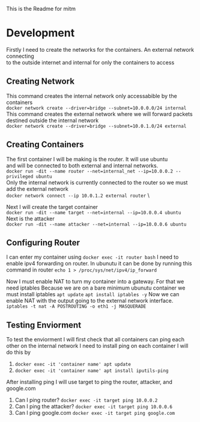This is the Readme for mitm
# Development
Firstly I need to create the networks for the containers. An external network connecting \
to the outside internet and internal for only the containers to access 

## Creating Network
This command creates the internal network only accessabible by the containers\
```docker network create --driver=bridge --subnet=10.0.0.0/24 internal```\
This command creates the external network where we will forward packets destined outside the internal network\
```docker network create --driver=bridge --subnet=10.0.1.0/24 external```

## Creating Containers
The first container I will be making is the router. It will use ubuntu \
and will be connected to both external and internal networks. \
```docker run -dit --name router --net=internal_net --ip=10.0.0.2 --privileged ubuntu``` \
Only the internal network is currently connected to the router so we must add the external network \
```docker network connect --ip 10.0.1.2 external router``` \

Next I will create the target container \
```docker run -dit --name target --net=internal --ip=10.0.0.4 ubuntu``` \
Next is the attacker \
```docker run -dit --name attacker --net=internal --ip=10.0.0.6 ubuntu``` 

## Configuring Router

I can enter my container using
```docker exec -it router bash```
I need to enable ipv4 forwarding on router. In ubunutu it can be done by running this command in router
```echo 1 > /proc/sys/net/ipv4/ip_forward```

Now I must enable NAT to turn my container into a gateway. For that we need iptables
Because we are on a bare minimum ubunutu container we must install iptables
```apt update```
```apt install iptables -y```
Now we can enable NAT with the output going to the external network interface.
```iptables -t nat -A POSTROUTING -o eth1 -j MASQUERADE```

## Testing Enviorment
To test the enviorment I will first check that all containers can ping each other on the internal network
I need to install ping on each container I will do this by 
1. ```docker exec -it 'container name' apt update```
2. ```docker exec -it 'container name' apt install iputils-ping```

After installing ping I will use target to ping the router, attacker, and google.com
1. Can I ping router?
```docker exec -it target ping 10.0.0.2```
2. Can I ping the attacker?
```docker exec -it target ping 10.0.0.6```
3. Can I ping google.com
```docker exec -it target ping google.com```

